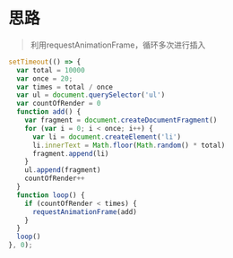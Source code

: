 <!--
 * @Descripttion: 
 * @version: 1.0.0
 * @Author: jimmiezhou
 * @Date: 2019-12-14 12:23:45
 * @LastEditors: Please set LastEditors
 * @LastEditTime: 2022-02-22 10:00:33
 -->
# 思路

>利用requestAnimationFrame，循环多次进行插入

```javascript
setTimeout(() => {
  var total = 10000
  var once = 20;
  var times = total / once
  var ul = document.querySelector('ul')
  var countOfRender = 0
  function add() {
    var fragment = document.createDocumentFragment()
    for (var i = 0; i < once; i++) {
      var li = document.createElement('li')
      li.innerText = Math.floor(Math.random() * total)
      fragment.append(li)
    }
    ul.append(fragment)
    countOfRender++
  }
  function loop() {
    if (countOfRender < times) {
      requestAnimationFrame(add)
    }
  }
  loop()
}, 0);
```